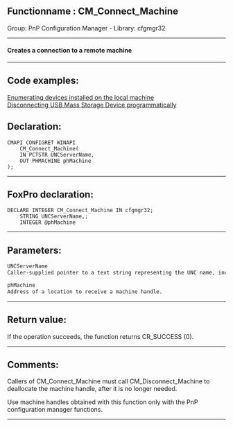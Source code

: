 <link rel="stylesheet" type="text/css" href="../../css/win32api.css">  
<link rel="stylesheet" href="https://cdnjs.cloudflare.com/ajax/libs/font-awesome/4.7.0/css/font-awesome.min.css">

## Functionname : CM_Connect_Machine
Group: PnP Configuration Manager - Library: cfgmgr32    
***  


#### Creates a connection to a remote machine
***  


## Code examples:
[Enumerating devices installed on the local machine](../../samples/sample_545.md)  
[Disconnecting USB Mass Storage Device programmatically](../../samples/sample_553.md)  

## Declaration:
```foxpro  
CMAPI CONFIGRET WINAPI
	CM_Connect_Machine(
	IN PCTSTR UNCServerName,
	OUT PHMACHINE phMachine
);  
```  
***  


## FoxPro declaration:
```foxpro  
DECLARE INTEGER CM_Connect_Machine IN cfgmgr32;
	STRING UNCServerName,;
	INTEGER @phMachine  
```  
***  


## Parameters:
```txt  
UNCServerName
Caller-supplied pointer to a text string representing the UNC name, including the \\ prefix, of the system for which a connection will be made. If the pointer is NULL, the local system is used.

phMachine
Address of a location to receive a machine handle.  
```  
***  


## Return value:
If the operation succeeds, the function returns CR_SUCCESS (0).  
***  


## Comments:
Callers of CM_Connect_Machine must call CM_Disconnect_Machine to deallocate the machine handle, after it is no longer needed.  
  
Use machine handles obtained with this function only with the PnP configuration manager functions.  
  
***  

